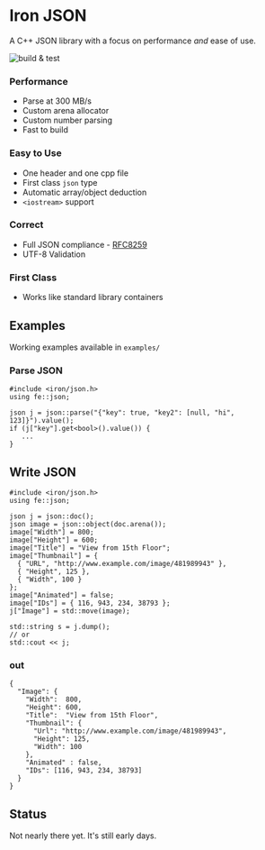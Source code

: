 # Iron JSON

A C++ JSON library with a focus on performance *and* ease of use.

![build & test](https://github.com/cusiman7/iron-json/actions/workflows/ci.yml/badge.svg)

### Performance
  * Parse at 300 MB/s
  * Custom arena allocator
  * Custom number parsing
  * Fast to build

### Easy to Use
  * One header and one cpp file
  * First class `json` type
  * Automatic array/object deduction
  * `<iostream>` support

### Correct
  * Full JSON compliance - [RFC8259](https://datatracker.ietf.org/doc/html/rfc8259)
  * UTF-8 Validation

### First Class
 * Works like standard library containers

## Examples

Working examples available in `examples/`

### Parse JSON

```
#include <iron/json.h>
using fe::json;

json j = json::parse("{"key": true, "key2": [null, "hi", 123]}").value();
if (j["key"].get<bool>().value()) {
   ...
}
```

## Write JSON

```
#include <iron/json.h>
using fe::json;

json j = json::doc();
json image = json::object(doc.arena());
image["Width"] = 800;
image["Height"] = 600;
image["Title"] = "View from 15th Floor";
image["Thumbnail"] = {
  { "URL", "http://www.example.com/image/481989943" },
  { "Height", 125 },
  { "Width", 100 }
};
image["Animated"] = false;
image["IDs"] = { 116, 943, 234, 38793 };
j["Image"] = std::move(image);

std::string s = j.dump();
// or
std::cout << j;
```

### out
```
{
  "Image": {
    "Width":  800,
    "Height": 600,
    "Title":  "View from 15th Floor",
    "Thumbnail": {
      "Url": "http://www.example.com/image/481989943",
      "Height": 125,
      "Width": 100
    },
    "Animated" : false,
    "IDs": [116, 943, 234, 38793]
  }
}
```

## Status

Not nearly there yet. It's still early days.

